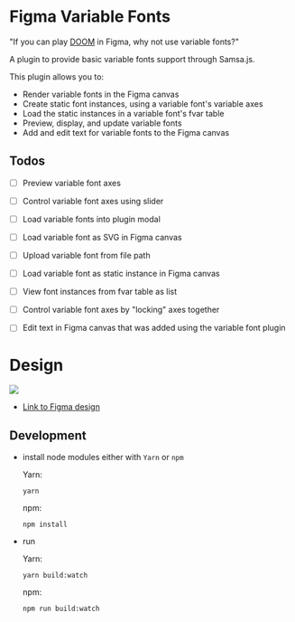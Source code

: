 # Figma Variable Fonts

"If you can play [DOOM](https://twitter.com/possan/status/1193164022885081089) in Figma, why not use variable fonts?" 

A plugin to provide basic variable fonts support through Samsa.js.

This plugin allows you to:

- Render variable fonts in the Figma canvas
- Create static font instances, using a variable font's variable axes
- Load the static instances in a variable font's fvar table
- Preview, display, and update variable fonts
- Add and edit text for variable fonts to the Figma canvas

## Todos

- [ ] Preview variable font axes
- [ ] Control variable font axes using slider
- [ ] Load variable fonts into plugin modal
- [ ] Load variable font as SVG in Figma canvas
- [ ] Upload variable font from file path 
- [ ] Load variable font as static instance in Figma canvas
- [ ] View font instances from fvar table as list
- [ ] Control variable font axes by "locking" axes together
- [ ] Edit text in Figma canvas that was added using the variable font plugin


# Design

![](https://github.com/rememberlenny/figma-variable-fonts/blob/master/preview.png?raw=true)

- [Link to Figma design](https://www.figma.com/community/file/841567018431192369/Figma-Variable-Font-Plugin-design)

## Development

- install node modules either with `Yarn` or `npm`

    Yarn:
    ````
    yarn 
    ````
    
    npm:
    ````
    npm install
    ````

- run

    Yarn:
    ````
    yarn build:watch
    ````
    
    npm:
    ````
    npm run build:watch
    ````
